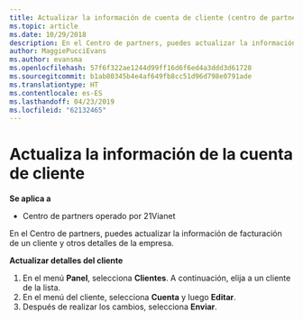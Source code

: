 ```yaml
---
title: Actualizar la información de cuenta de cliente (centro de partners operado por 21Vianet)
ms.topic: article
ms.date: 10/29/2018
description: En el Centro de partners, puedes actualizar la información de facturación de un cliente y otros detalles de la empresa.
author: MaggiePucciEvans
ms.author: evansma
ms.openlocfilehash: 57f6f322ae1244d99ff16d6f6ed4a3ddd3d61728
ms.sourcegitcommit: b1ab80345b4e4af649fb8cc51d96d798e0791ade
ms.translationtype: HT
ms.contentlocale: es-ES
ms.lasthandoff: 04/23/2019
ms.locfileid: "62132465"
---
```

# <a name="update-customer-account-information"></a>Actualiza la información de la cuenta de cliente

**Se aplica a**

-   Centro de partners operado por 21Vianet


En el Centro de partners, puedes actualizar la información de facturación de un cliente y otros detalles de la empresa.

**Actualizar detalles del cliente**

1.  En el menú **Panel**, selecciona **Clientes**. A continuación, elija a un cliente de la lista.
2.  En el menú del cliente, selecciona **Cuenta** y luego **Editar**.
3.  Después de realizar los cambios, selecciona **Enviar**.
